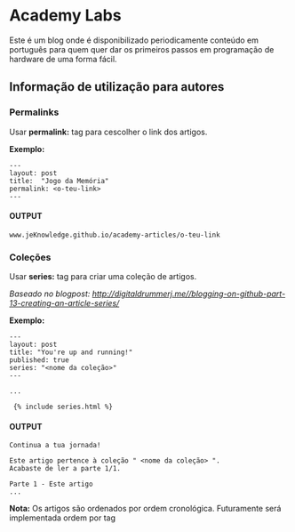 # Academy Labs

Este é um blog onde é disponibilizado periodicamente conteúdo em português para quem quer dar os primeiros passos em programação de hardware de uma forma fácil.


## Informação de utilização para autores

### Permalinks
Usar **permalink:** tag para cescolher o link dos artigos.

  **Exemplo:**
```
---
layout: post
title:  "Jogo da Memória"
permalink: <o-teu-link>
---
```

#### OUTPUT
```
www.jeKnowledge.github.io/academy-articles/o-teu-link
```

### Coleções
 Usar **series:** tag para criar uma coleção de artigos.

  *Baseado no blogpost:
 http://digitaldrummerj.me//blogging-on-github-part-13-creating-an-article-series/*

  **Exemplo:**
```
---
layout: post
title: "You're up and running!"
published: true
series: "<nome da coleção>"
---

...

 {% include series.html %}
```

#### OUTPUT
```
Continua a tua jornada!

Este artigo pertence à coleção " <nome da coleção> ".
Acabaste de ler a parte 1/1.

Parte 1 - Este artigo
...
```
  **Nota:** Os artigos são ordenados por ordem cronológica.
  Futuramente será implementada ordem por tag
